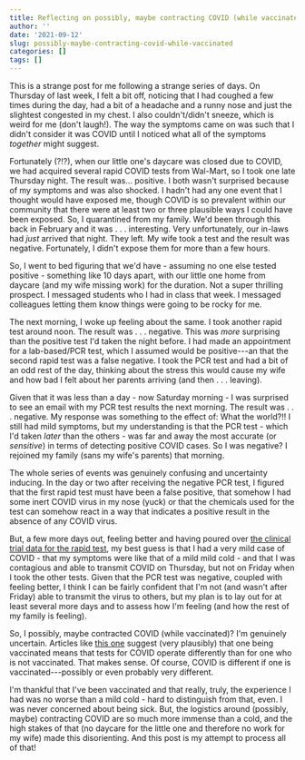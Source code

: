 ```yaml
---
title: Reflecting on possibly, maybe contracting COVID (while vaccinated)
author: ''
date: '2021-09-12'
slug: possibly-maybe-contracting-covid-while-vaccinated
categories: []
tags: []
---
```


This is a strange post for me following a strange series of days. On Thursday of last week, I felt a bit off, noticing that I had coughed a few times during the day, had a bit of a headache and a 
runny nose and just the slightest congested in my chest. I also couldn't/didn't sneeze, which is weird for me (don't laugh!).  The way the symptoms came on was such that I didn't consider it was COVID until I noticed what all of the symptoms _together_ might
suggest. 

Fortunately (?!?), when our little one's daycare was closed due to COVID, we had acquired several rapid COVID
tests from Wal-Mart, so I took one late Thursday night. The result was... positive. I both wasn't surprised
because of my symptoms and was also shocked. I hadn't had any one event that I thought would have exposed me,
though COVID is so prevalent within our community that there were at least two or three plausible ways I could
have been exposed. So, I quarantined from my family. We'd been through this back in February and it was . . . interesting. 
Very unfortunately, our in-laws had _just_ arrived that night. They left. My wife took a test and the result was negative. Fortunately, I didn't expose them for more than a few hours.

So, I went to bed figuring that we'd have - assuming no one else tested positive - something like 10 days apart, 
with our little one home from daycare (and my wife missing work) for the duration. Not a super thrilling prospect. 
I messaged students who I had in class that week. I messaged colleagues letting them know things were going to be rocky for me.

The next morning, I woke up feeling about the same. I took another rapid test around noon. The result was . . . negative. 
This was _more_ surprising than the positive test I'd taken the night before. I had made an appointment for a lab-based/PCR test, 
which I assumed would be positive---an that the second rapid test was a false negative. I took the PCR test and had a bit of an 
odd rest of the day, thinking about the stress this would cause my wife and how bad I felt about her parents arriving (and then . . . leaving). 

Given that it was less than a day - now Saturday morning - I was surprised to see an email with my PCR test results the next morning. The result was . . . negative. My response was something to the effect of: What the world?!! I still had mild symptoms, but my understanding is that the PCR test - which I'd taken _later_ than the others - was far and away the most accurate (or _sensitive_) in terms of detecting positive COVID cases. So I was negative? I rejoined my family (sans my wife's parents) that morning. 

The whole series of events was genuinely confusing and uncertainty inducing. In the day or two after receiving the negative PCR test, I figured that the first rapid test must have been a false positive, that somehow I had some inert COVID virus in my nose (yuck) or that the chemicals used for the test can somehow react in a way that indicates a positive result in the absence of any COVID virus. 

But, a few more days out, feeling better and having poured over [the clinical trial data for the rapid test](https://www.ellumehealth.com/uploads/COVID19-Home-Test-Product-Overview-for-Healthcare-Professionals-D.pdf), my best guess is that I had a very mild case of COVID - that my symptoms were like that of a mild mild cold - and that I was contagious and able to transmit COVID on Thursday, but not on Friday when I took the other tests. Given that the PCR test was negative, coupled with feeling better, I think I can be fairly confident that I'm not (and wasn't after Friday) able to transmit the virus to others, but my plan is to lay out for at least several more days and to assess how I'm feeling (and how the rest of my family is feeling). 

So, I possibly, maybe contracted COVID (while vaccinated)? I'm genuinely uncertain. Articles like [this one](https://www.theatlantic.com/science/archive/2021/08/coronavirus-testing-delta-vaccines/619927/) suggest (very plausibly) that one being vaccinated means that tests for COVID operate differently than for one who is not vaccinated. That makes sense. Of course, COVID is different if one is vaccinated---possibly or even probably very different. 

I'm thankful that I've been vaccinated and that really, truly, the experience I had was no worse than a mild cold - hard to distinguish from that, even. I was never concerned about being sick. But, the logistics around (possibly, maybe) contracting COVID are so much more immense than a cold, and the high stakes of that (no daycare for the little one and therefore no work for my wife) made this disorienting. And this post is my attempt to process all of that!